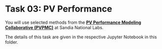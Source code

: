 # Task 03: PV Performance

You will use selected methods from the [**PV Performance Modeling Collaborative (PVPMC)**](https://pvpmc.sandia.gov/) at Sandia National Labs.

The details of this task are given in the respective Jupyter Notebook in this folder.

